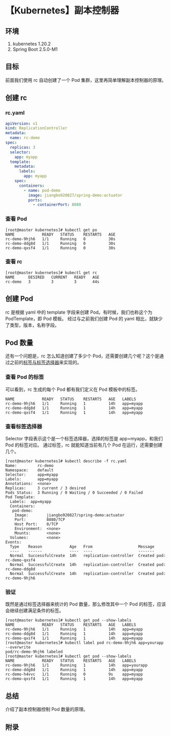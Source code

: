 # 【Kubernetes】副本控制器

## 环境

1. kubernetes 1.20.2
2. Spring Boot 2.5.0-M1

## 目标

前面我们使用 rc 自动创建了一个 Pod 集群，这里再简单理解副本控制器的原理。

## 创建 rc

### rc.yaml

```yaml
apiVersion: v1
kind: ReplicationController
metadata:
  name: rc-demo
spec:
  replicas: 3
  selector:
    app: myapp
  template:
    metadata:
      labels:
        app: myapp
    spec:
      containers:
        - name: pod-demo
          image: jiangbo920827/spring-demo:actuator
          ports:
            - containerPort: 8080

```

### 查看 Pod

```
[root@master kubernetes]# kubectl get po
NAME            READY   STATUS    RESTARTS   AGE
rc-demo-9hjh6   1/1     Running   0          30s
rc-demo-ddg8d   1/1     Running   0          30s
rc-demo-qxsf4   1/1     Running   0          30s
```

### 查看 rc

```
[root@master kubernetes]# kubectl get rc
NAME      DESIRED   CURRENT   READY   AGE
rc-demo   3         3         3       44s
```

## 创建 Pod

rc 是根据 yaml 中的 template 字段来创建 Pod。有时候，我们也称这个为 PodTemplate，即 Pod 模板。
经过与之前我们创建 Pod 的 yaml 相比，就缺少了类型，版本，名称字段。

## Pod 数量

还有一个问题是，rc 怎么知道创建了多少个 Pod，还需要创建几个呢？这个是通过之前的[标签与标签选择器][1]来实现的。

### 查看 Pod 的标签

可以看到，rc 生成的每个 Pod 都有我们定义在 Pod 模板中的标签。

```
NAME            READY   STATUS    RESTARTS   AGE   LABELS
rc-demo-9hjh6   1/1     Running   1          14h   app=myapp
rc-demo-ddg8d   1/1     Running   1          14h   app=myapp
rc-demo-qxsf4   1/1     Running   1          14h   app=myapp
```

### 查看标签选择器

Selector 字段表示这个是一个标签选择器，选择的标签是 app=myapp，和我们 Pod 的标签对应。
通过标签，rc 就能知道当前有几个 Pod 在运行，还需要创建几个。

```
[root@master kubernetes]# kubectl describe -f rc.yaml
Name:         rc-demo
Namespace:    default
Selector:     app=myapp
Labels:       app=myapp
Annotations:  <none>
Replicas:     3 current / 3 desired
Pods Status:  3 Running / 0 Waiting / 0 Succeeded / 0 Failed
Pod Template:
  Labels:  app=myapp
  Containers:
   pod-demo:
    Image:        jiangbo920827/spring-demo:actuator
    Port:         8080/TCP
    Host Port:    0/TCP
    Environment:  <none>
    Mounts:       <none>
  Volumes:        <none>
Events:
  Type    Reason            Age   From                    Message
  ----    ------            ----  ----                    -------
  Normal  SuccessfulCreate  14h   replication-controller  Created pod: rc-demo-qxsf4
  Normal  SuccessfulCreate  14h   replication-controller  Created pod: rc-demo-ddg8d
  Normal  SuccessfulCreate  14h   replication-controller  Created pod: rc-demo-9hjh6
```

### 验证

既然是通过标签选择器来统计的 Pod 数量，那么修改其中一个 Pod 的标签，应该会继续创建满足条件的标签。

```
[root@master kubernetes]# kubectl get pod --show-labels
NAME            READY   STATUS    RESTARTS   AGE   LABELS
rc-demo-9hjh6   1/1     Running   1          14h   app=myapp
rc-demo-ddg8d   1/1     Running   1          14h   app=myapp
rc-demo-qxsf4   1/1     Running   1          14h   app=myapp
[root@master kubernetes]# kubectl label pod rc-demo-9hjh6 app=yourapp --overwrite
pod/rc-demo-9hjh6 labeled
[root@master kubernetes]# kubectl get pod --show-labels
NAME            READY   STATUS    RESTARTS   AGE   LABELS
rc-demo-9hjh6   1/1     Running   1          14h   app=yourapp
rc-demo-ddg8d   1/1     Running   1          14h   app=myapp
rc-demo-h4vvc   1/1     Running   0          9s    app=myapp
rc-demo-qxsf4   1/1     Running   1          14h   app=myapp
```

## 总结

介绍了副本控制器控制 Pod 数量的原理。

[1]: https://www.cnblogs.com/jiangbo44/p/14347287.html

## 附录
